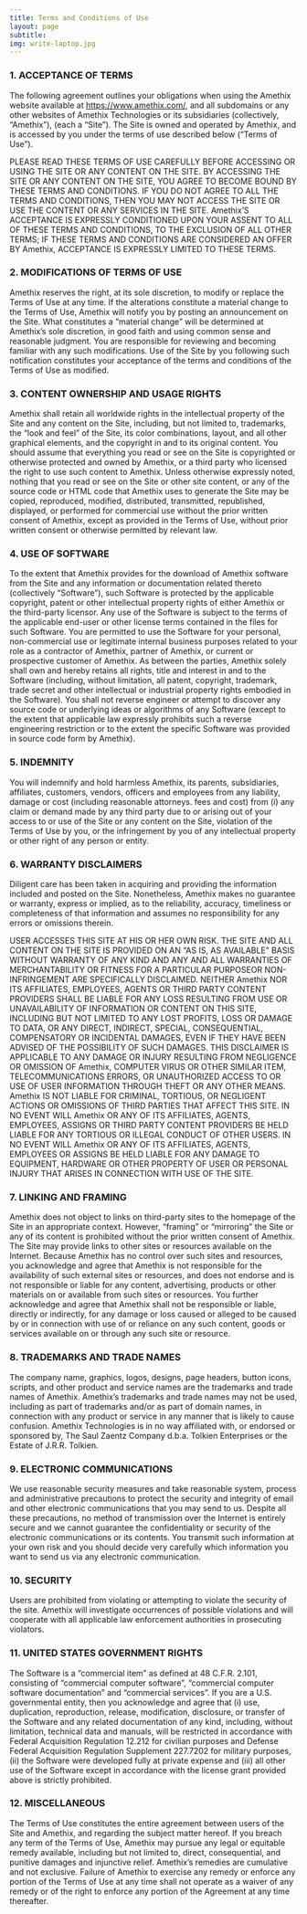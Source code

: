 ```yaml
---
title: Terms and Conditions of Use
layout: page
subtitle: 
img: write-laptop.jpg
---
```


### 1. ACCEPTANCE OF TERMS

The following agreement outlines your obligations when using the Amethix website available at https://www.amethix.com/, and all subdomains  or any other websites of Amethix Technologies  or its subsidiaries (collectively, “Amethix”), (each a “Site”). The Site is owned and operated by Amethix, and is accessed by you under the terms of use described below (“Terms of Use”). 

PLEASE READ THESE TERMS OF USE CAREFULLY BEFORE ACCESSING OR USING THE SITE OR ANY CONTENT ON THE SITE. BY ACCESSING THE SITE OR ANY CONTENT ON THE SITE, YOU AGREE TO BECOME BOUND BY THESE TERMS AND CONDITIONS. IF YOU DO NOT AGREE TO ALL THE TERMS AND CONDITIONS, THEN YOU MAY NOT ACCESS THE SITE OR USE THE CONTENT OR ANY SERVICES IN THE SITE. Amethix’S ACCEPTANCE IS EXPRESSLY CONDITIONED UPON YOUR ASSENT TO ALL OF THESE TERMS AND CONDITIONS, TO THE EXCLUSION OF ALL OTHER TERMS; IF THESE TERMS AND CONDITIONS ARE CONSIDERED AN OFFER BY Amethix, ACCEPTANCE IS EXPRESSLY LIMITED TO THESE TERMS.

### 2. MODIFICATIONS OF TERMS OF USE

Amethix reserves the right, at its sole discretion, to modify or replace the Terms of Use at any time. If the alterations constitute a material change to the Terms of Use, Amethix will notify you by posting an announcement on the Site. What constitutes a “material change” will be determined at Amethix’s sole discretion, in good faith and using common sense and reasonable judgment. You are responsible for reviewing and becoming familiar with any such modifications. Use of the Site by you following such notification constitutes your acceptance of the terms and conditions of the Terms of Use as modified.


### 3. CONTENT OWNERSHIP AND USAGE RIGHTS

Amethix shall retain all worldwide rights in the intellectual property of the Site and any content on the Site, including, but not limited to, trademarks, the “look and feel” of the Site, its color combinations, layout, and all other graphical elements, and the copyright in and to its original content. You should assume that everything you read or see on the Site is copyrighted or otherwise protected and owned by Amethix, or a third party who licensed the right to use such content to Amethix. Unless otherwise expressly noted, nothing that you read or see on the Site or other site content, or any of the source code or HTML code that Amethix uses to generate the Site may be copied, reproduced, modified, distributed, transmitted, republished, displayed, or performed for commercial use without the prior written consent of Amethix, except as provided in the Terms of Use, without prior written consent or otherwise permitted by relevant law.


### 4. USE OF SOFTWARE

To the extent that Amethix provides for the download of Amethix software from the Site and any information or documentation related thereto (collectively “Software”), such Software is protected by the applicable copyright, patent or other intellectual property rights of either Amethix or the third-party licensor. Any use of the Software is subject to the terms of the applicable end-user or other license terms contained in the files for such Software. You are permitted to use the Software for your personal, non-commercial use or legitimate internal business purposes related to your role as a contractor of Amethix, partner of Amethix, or current or prospective customer of Amethix. As between the parties, Amethix solely shall own and hereby retains all rights, title and interest in and to the Software (including, without limitation, all patent, copyright, trademark, trade secret and other intellectual or industrial property rights embodied in the Software). You shall not reverse engineer or attempt to discover any source code or underlying ideas or algorithms of any Software (except to the extent that applicable law expressly prohibits such a reverse engineering restriction or to the extent the specific Software was provided in source code form by Amethix).

### 5. INDEMNITY

You will indemnify and hold harmless Amethix, its parents, subsidiaries, affiliates, customers, vendors, officers and employees from any liability, damage or cost (including reasonable attorneys. fees and cost) from (i) any claim or demand made by any third party due to or arising out of your access to or use of the Site or any content on the Site, violation of the Terms of Use by you, or the infringement by you of any intellectual property or other right of any person or entity.


### 6. WARRANTY DISCLAIMERS

Diligent care has been taken in acquiring and providing the information included and posted on the Site. Nonetheless, Amethix makes no guarantee or warranty, express or implied, as to the reliability, accuracy, timeliness or completeness of that information and assumes no responsibility for any errors or omissions therein. 

USER ACCESSES THIS SITE AT HIS OR HER OWN RISK. THE SITE AND ALL CONTENT ON THE SITE IS PROVIDED ON AN “AS IS, AS AVAILABLE” BASIS WITHOUT WARRANTY OF ANY KIND AND ANY AND ALL WARRANTIES OF MERCHANTABILITY OR FITNESS FOR A PARTICULAR PURPOSEOR NON-INFRINGEMENT ARE SPECIFICALLY DISCLAIMED. NEITHER Amethix NOR ITS AFFILIATES, EMPLOYEES, AGENTS OR THIRD PARTY CONTENT PROVIDERS SHALL BE LIABLE FOR ANY LOSS RESULTING FROM USE OR UNAVAILABILITY OF INFORMATION OR CONTENT ON THIS SITE, INCLUDING BUT NOT LIMITED TO ANY LOST PROFITS, LOSS OR DAMAGE TO DATA, OR ANY DIRECT, INDIRECT, SPECIAL, CONSEQUENTIAL, COMPENSATORY OR INCIDENTAL DAMAGES, EVEN IF THEY HAVE BEEN ADVISED OF THE POSSIBILITY OF SUCH DAMAGES. THIS DISCLAIMER IS APPLICABLE TO ANY DAMAGE OR INJURY RESULTING FROM NEGLIGENCE OR OMISSION OF Amethix, COMPUTER VIRUS OR OTHER SIMILAR ITEM, TELECOMMUNICATIONS ERRORS, OR UNAUTHORIZED ACCESS TO OR USE OF USER INFORMATION THROUGH THEFT OR ANY OTHER MEANS. Amethix IS NOT LIABLE FOR CRIMINAL, TORTIOUS, OR NEGLIGENT ACTIONS OR OMISSIONS OF THIRD PARTIES THAT AFFECT THIS SITE. IN NO EVENT WILL Amethix OR ANY OF ITS AFFILIATES, AGENTS, EMPLOYEES, ASSIGNS OR THIRD PARTY CONTENT PROVIDERS BE HELD LIABLE FOR ANY TORTIOUS OR ILLEGAL CONDUCT OF OTHER USERS. IN NO EVENT WILL Amethix OR ANY OF ITS AFFILIATES, AGENTS, EMPLOYEES OR ASSIGNS BE HELD LIABLE FOR ANY DAMAGE TO EQUIPMENT, HARDWARE OR OTHER PROPERTY OF USER OR PERSONAL INJURY THAT ARISES IN CONNECTION WITH USE OF THE SITE.


### 7. LINKING AND FRAMING

Amethix does not object to links on third-party sites to the homepage of the Site in an appropriate context. However, “framing” or “mirroring” the Site or any of its content is prohibited without the prior written consent of Amethix. The Site may provide links to other sites or resources available on the Internet. Because Amethix has no control over such sites and resources, you acknowledge and agree that Amethix is not responsible for the availability of such external sites or resources, and does not endorse and is not responsible or liable for any content, advertising, products or other materials on or available from such sites or resources. You further acknowledge and agree that Amethix shall not be responsible or liable, directly or indirectly, for any damage or loss caused or alleged to be caused by or in connection with use of or reliance on any such content, goods or services available on or through any such site or resource.

### 8. TRADEMARKS AND TRADE NAMES

The company name, graphics, logos, designs, page headers, button icons, scripts, and other product and service names are the trademarks and trade names of Amethix. Amethix’s trademarks and trade names may not be used, including as part of trademarks and/or as part of domain names, in connection with any product or service in any manner that is likely to cause confusion. Amethix Technologies is in no way affiliated with, or endorsed or sponsored by, The Saul Zaentz Company d.b.a. Tolkien Enterprises or the Estate of J.R.R. Tolkien.


### 9. ELECTRONIC COMMUNICATIONS

We use reasonable security measures and take reasonable system, process and administrative precautions to protect the security and integrity of email and other electronic communications that you may send to us. Despite all these precautions, no method of transmission over the Internet is entirely secure and we cannot guarantee the confidentiality or security of the electronic communications or its contents. You transmit such information at your own risk and you should decide very carefully which information you want to send us via any electronic communication.


### 10. SECURITY

Users are prohibited from violating or attempting to violate the security of the site. Amethix will investigate occurrences of possible violations and will cooperate with all applicable law enforcement authorities in prosecuting violators.


### 11. UNITED STATES GOVERNMENT RIGHTS

The Software is a “commercial item” as defined at 48 C.F.R. 2.101, consisting of “commercial computer software”, “commercial computer software documentation” and “commercial services”. If you are a U.S. governmental entity, then you acknowledge and agree that (i) use, duplication, reproduction, release, modification, disclosure, or transfer of the Software and any related documentation of any kind, including, without limitation, technical data and manuals, will be restricted in accordance with Federal Acquisition Regulation 12.212 for civilian purposes and Defense Federal Acquisition Regulation Supplement 227.7202 for military purposes, (ii) the Software were developed fully at private expense and (iii) all other use of the Software except in accordance with the license grant provided above is strictly prohibited.


### 12. MISCELLANEOUS

The Terms of Use constitutes the entire agreement between users of the Site and Amethix, and regarding the subject matter hereof. If you breach any term of the Terms of Use, Amethix may pursue any legal or equitable remedy available, including but not limited to, direct, consequential, and punitive damages and injunctive relief. Amethix’s remedies are cumulative and not exclusive. Failure of Amethix to exercise any remedy or enforce any portion of the Terms of Use at any time shall not operate as a waiver of any remedy or of the right to enforce any portion of the Agreement at any time thereafter. 

